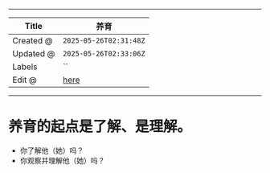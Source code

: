 -----

| Title     | 养育                                                  |
| --------- | --------------------------------------------------- |
| Created @ | `2025-05-26T02:31:48Z`                              |
| Updated @ | `2025-05-26T02:33:06Z`                              |
| Labels    | \`\`                                                |
| Edit @    | [here](https://github.com/junxnone/ywiki/issues/10) |

-----

# 养育的起点是了解、是理解。

  - 你了解他（她）吗？
  - 你观察并理解他（她）吗？
